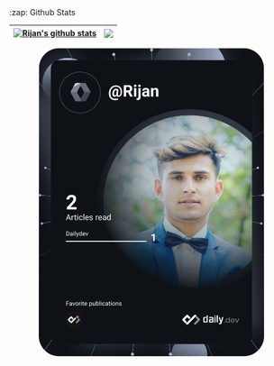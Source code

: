 <summary>:zap: Github Stats</summary>

| <a href="https://github.com/anuraghazra/github-readme-stats"><img align="center" src="https://github-readme-stats.vercel.app/api?username=rijan-chapagain&show_icons=true&include_all_commits=true&theme=buefy&hide_border=true" alt="Rijan's github stats" /></a> | <a href="https://github.com/anuraghazra/github-readme-stats"><img align="center" src="https://github-readme-stats.vercel.app/api/top-langs/?username=rijan-chapagain&layout=compact&theme=buefy&hide_border=true" /></a> |
| ------------- | ------------- |

<div align="center">
  <a href="https://app.daily.dev/Rijan"><img src="https://github.com/rijan-chapagain/rijan-chapagain/blob/master/devcard.svg" width="400" alt="Rijan Chapagain's Dev Card"/></a>
</div>
